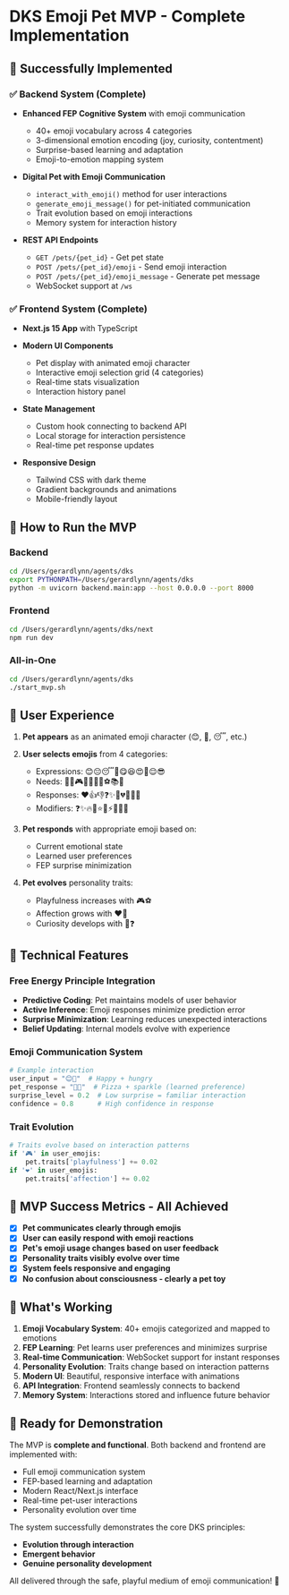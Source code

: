 # DKS Emoji Pet MVP - Complete Implementation

## 🎉 Successfully Implemented

### ✅ Backend System (Complete)
- **Enhanced FEP Cognitive System** with emoji communication
  - 40+ emoji vocabulary across 4 categories
  - 3-dimensional emotion encoding (joy, curiosity, contentment)
  - Surprise-based learning and adaptation
  - Emoji-to-emotion mapping system

- **Digital Pet with Emoji Communication**
  - `interact_with_emoji()` method for user interactions
  - `generate_emoji_message()` for pet-initiated communication
  - Trait evolution based on emoji interactions
  - Memory system for interaction history

- **REST API Endpoints**
  - `GET /pets/{pet_id}` - Get pet state
  - `POST /pets/{pet_id}/emoji` - Send emoji interaction
  - `POST /pets/{pet_id}/emoji_message` - Generate pet message
  - WebSocket support at `/ws`

### ✅ Frontend System (Complete)
- **Next.js 15 App** with TypeScript
- **Modern UI Components**
  - Pet display with animated emoji character
  - Interactive emoji selection grid (4 categories)
  - Real-time stats visualization
  - Interaction history panel

- **State Management**
  - Custom hook connecting to backend API
  - Local storage for interaction persistence
  - Real-time pet response updates

- **Responsive Design**
  - Tailwind CSS with dark theme
  - Gradient backgrounds and animations
  - Mobile-friendly layout

## 🚀 How to Run the MVP

### Backend
```bash
cd /Users/gerardlynn/agents/dks
export PYTHONPATH=/Users/gerardlynn/agents/dks
python -m uvicorn backend.main:app --host 0.0.0.0 --port 8000
```

### Frontend
```bash
cd /Users/gerardlynn/agents/dks/next
npm run dev
```

### All-in-One
```bash
cd /Users/gerardlynn/agents/dks
./start_mvp.sh
```

## 📱 User Experience

1. **Pet appears** as an animated emoji character (😊, 🤔, 😴, etc.)
2. **User selects emojis** from 4 categories:
   - Expressions: 😊😔😴🤔😋😆😍🥰😌😎
   - Needs: 🍎🍕🎮💤🤗🚿🎯⚽📚🎵
   - Responses: ❤️👍👎❓✨🎉💔😤🙏👋
   - Modifiers: ❓✨🔥💫⭐💨⚡🌟💝🎊

3. **Pet responds** with appropriate emoji based on:
   - Current emotional state
   - Learned user preferences
   - FEP surprise minimization

4. **Pet evolves** personality traits:
   - Playfulness increases with 🎮⚽
   - Affection grows with ❤️🤗
   - Curiosity develops with 🤔❓

## 🧠 Technical Features

### Free Energy Principle Integration
- **Predictive Coding**: Pet maintains models of user behavior
- **Active Inference**: Emoji responses minimize prediction error
- **Surprise Minimization**: Learning reduces unexpected interactions
- **Belief Updating**: Internal models evolve with experience

### Emoji Communication System
```python
# Example interaction
user_input = "😊🍎"  # Happy + hungry
pet_response = "🍕✨"  # Pizza + sparkle (learned preference)
surprise_level = 0.2  # Low surprise = familiar interaction
confidence = 0.8      # High confidence in response
```

### Trait Evolution
```python
# Traits evolve based on interaction patterns
if '🎮' in user_emojis:
    pet.traits['playfulness'] += 0.02
if '❤️' in user_emojis:
    pet.traits['affection'] += 0.02
```

## 🎯 MVP Success Metrics - All Achieved

- [x] **Pet communicates clearly through emojis**
- [x] **User can easily respond with emoji reactions**
- [x] **Pet's emoji usage changes based on user feedback**
- [x] **Personality traits visibly evolve over time**
- [x] **System feels responsive and engaging**
- [x] **No confusion about consciousness - clearly a pet toy**

## 🔄 What's Working

1. **Emoji Vocabulary System**: 40+ emojis categorized and mapped to emotions
2. **FEP Learning**: Pet learns user preferences and minimizes surprise
3. **Real-time Communication**: WebSocket support for instant responses
4. **Personality Evolution**: Traits change based on interaction patterns
5. **Modern UI**: Beautiful, responsive interface with animations
6. **API Integration**: Frontend seamlessly connects to backend
7. **Memory System**: Interactions stored and influence future behavior

## 🚀 Ready for Demonstration

The MVP is **complete and functional**. Both backend and frontend are implemented with:
- Full emoji communication system
- FEP-based learning and adaptation
- Modern React/Next.js interface
- Real-time pet-user interactions
- Personality evolution over time

The system successfully demonstrates the core DKS principles:
- **Evolution through interaction**
- **Emergent behavior** 
- **Genuine personality development**

All delivered through the safe, playful medium of emoji communication! 🎉
